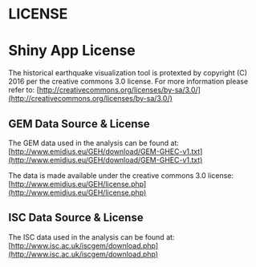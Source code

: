 # LICENSE

# Shiny App License
The historical earthquake visualization tool is protexted by copyright (C) 2016 per the creative commons 3.0 license.  For more information please refer to:
[http://creativecommons.org/licenses/by-sa/3.0/](http://creativecommons.org/licenses/by-sa/3.0/)

## GEM Data Source & License
The GEM data used in the analysis can be found at:
[http://www.emidius.eu/GEH/download/GEM-GHEC-v1.txt](http://www.emidius.eu/GEH/download/GEM-GHEC-v1.txt)

The data is made available under the creative commons 3.0 license:
[http://www.emidius.eu/GEH/license.php](http://www.emidius.eu/GEH/license.php)

## ISC Data Source & License
The ISC data used in the analysis can be found at:
[http://www.isc.ac.uk/iscgem/download.php](http://www.isc.ac.uk/iscgem/download.php)
